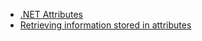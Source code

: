 ﻿* [.NET Attributes](https://learn.microsoft.com/en-us/dotnet/csharp/programming-guide/concepts/attributes/)
* [Retrieving information stored in attributes](https://learn.microsoft.com/en-us/dotnet/standard/attributes/retrieving-information-stored-in-attributes)